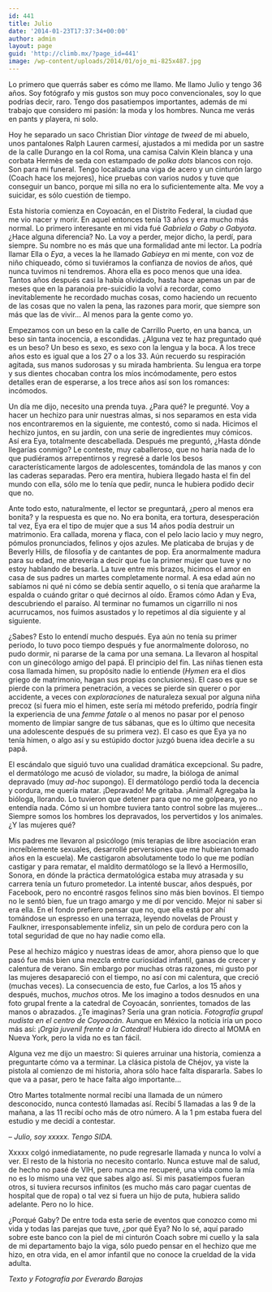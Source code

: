 ```yaml
---
id: 441
title: Julio
date: '2014-01-23T17:37:34+00:00'
author: admin
layout: page
guid: 'http://climb.mx/?page_id=441'
image: /wp-content/uploads/2014/01/ojo_mi-825x487.jpg
---
```


Lo primero que querrás saber es cómo me llamo. Me llamo Julio y tengo 36 años. Soy fotógrafo y mis gustos son muy poco convencionales, soy lo que podrías decir, raro. Tengo dos pasatiempos importantes, además de mi trabajo que considero mi pasión: la moda y los hombres. Nunca me verás en pants y playera, ni solo.

Hoy he separado un saco Christian Dior *vintage* de *tweed* de mi abuelo, unos pantalones Ralph Lauren carmesí, ajustados a mi medida por un sastre de la calle Durango en la col Roma, una camisa Calvin Klein blanca y una corbata Hermès de seda con estampado de *polka dots* blancos con rojo. Son para mi funeral. Tengo localizada una viga de acero y un cinturón largo (Coach hace los mejores), hice pruebas con varios nudos y tuve que conseguir un banco, porque mi silla no era lo suficientemente alta. Me voy a suicidar, es sólo cuestión de tiempo.

Esta historia comienza en Coyoacán, en el Distrito Federal, la ciudad que me vio nacer y morir. En aquel entonces tenía 13 años y era mucho más normal. Lo primero interesante en mi vida fué *Gabriela o Gaby o Gabyota*. ¿Hace alguna diferencia? No. La voy a perder, mejor dicho, la perdí, para siempre. Su nombre no es más que una formalidad ante mi lector. La podría llamar Ella o *Eya*, a veces la he llamado *Gabieya* en mi mente, con voz de niño chiqueado, cómo si tuviéramos la confianza de novios de años, qué nunca tuvimos ni tendremos. Ahora ella es poco menos que una idea. Tantos años después casi la había olvidado, hasta hace apenas un par de meses que en la paranoia pre-suicidio la volví a recordar, como inevitablemente he recordado muchas cosas, como haciendo un recuento de las cosas que no valen la pena, las razones para morir, que siempre son más que las de vivir… Al menos para la gente como yo.

Empezamos con un beso en la calle de Carrillo Puerto, en una banca, un beso sin tanta inocencia, a escondidas. ¿Alguna vez te haz preguntado qué es un beso? Un beso es sexo, es sexo con la lengua y la boca. A los trece años esto es igual que a los 27 o a los 33. Aún recuerdo su respiración agitada, sus manos sudorosas y su mirada hambrienta. Su lengua era torpe y sus dientes chocaban contra los míos incómodamente, pero estos detalles eran de esperarse, a los trece años así son los romances: incómodos.

Un día me dijo, necesito una prenda tuya. ¿Para qué? le pregunté. Voy a hacer un hechizo para unir nuestras almas, si nos separamos en esta vida nos encontraremos en la siguiente, me contestó, como si nada. Hicimos el hechizo juntos, en su jardín, con una serie de ingredientes muy cómicos. Así era Eya, totalmente descabellada. Después me preguntó, ¿Hasta dónde llegarías conmigo? Le conteste, muy caballeroso, que no haría nada de lo que pudiéramos arrepentirnos y regresé a darle los besos característicamente largos de adolescentes, tomándola de las manos y con las caderas separadas. Pero era mentira, hubiera llegado hasta el fin del mundo con ella, sólo me lo tenía que pedir, nunca le hubiera podido decir que no.

Ante todo esto, naturalmente, el lector se preguntará, ¿pero al menos era bonita? y la respuesta es que no. No era bonita, era tortura, desesperación tal vez, Eya era el tipo de mujer que a sus 14 años podía destruir un matrimonio. Era callada, morena y flaca, con el pelo lacio lacio y muy negro, pómulos pronunciados, felinos y ojos azules. Me platicaba de brujas y de Beverly Hills, de filosofía y de cantantes de pop. Era anormalmente madura para su edad, me atrevería a decir que fue la primer mujer que tuve y no estoy hablando de besarla. La tuve entre mis brazos, hicimos el amor en casa de sus padres un martes completamente normal. A esa edad aún no sabíamos ni qué ni cómo se debía sentir aquello, o si tenía que arañarme la espalda o cuándo gritar o qué decirnos al oído. Eramos cómo Adan y Eva, descubriendo el paraíso. Al terminar no fumamos un cigarrillo ni nos acurrucamos, nos fuimos asustados y lo repetimos al día siguiente y al siguiente.

¿Sabes? Esto lo entendí mucho después. Eya aún no tenía su primer periodo, lo tuvo poco tiempo después y fue anormalmente doloroso, no pudo dormir, ni pararse de la cama por una semana. La llevaron al hospital con un ginecólogo amigo del papá. El principio del fin. Las niñas tienen esta cosa llamada himen, su propósito nadie lo entiende (*Hymen* era el dios griego de matrimonio, hagan sus propias conclusiones). El caso es que se pierde con la primera penetración, a veces se pierde sin querer o por accidente, a veces con *exploraciones* de naturaleza sexual por alguna niña precoz (si fuera mio el himen, este sería mi método preferido, podría fingir la experiencia de una *femme fatale* o al menos no pasar por el penoso momento de limpiar sangre de tus sábanas, que es lo último que necesita una adolescente después de su primera vez). El caso es que Eya ya no tenía himen, o algo así y su estúpido doctor juzgó buena idea decirle a su papá.

El escándalo que siguió tuvo una cualidad dramática excepcional. Su padre, el dermatólogo me acusó de violador, su madre, la bióloga de animal depravado (muy *ad-hoc* supongo). El dermatólogo perdió toda la decencia y cordura, me quería matar. ¡Depravado! Me gritaba. ¡Animal! Agregaba la bióloga, llorando. Lo tuvieron que detener para que no me golpeara, yo no entendía nada. Cómo si un hombre tuviera tanto control sobre las mujeres… Siempre somos los hombres los depravados, los pervertidos y los animales. ¿Y las mujeres qué?

Mis padres me llevaron al psicólogo (mis terapias de libre asociación eran increíblemente sexuales, desarrollé perversiones que me hubieran tomado años en la escuela). Me castigaron absolutamente todo lo que me podían castigar y para rematar, el maldito dermatólogo se la llevó a Hermosillo, Sonora, en dónde la práctica dermatológica estaba muy atrasada y su carrera tenía un futuro prometedor. La intenté buscar, años después, por Facebook, pero no encontré rasgos felinos sino más bien bovinos. El tiempo no le sentó bien, fue un trago amargo y me dí por vencido. Mejor ni saber si era ella. En el fondo prefiero pensar que no, que ella está por ahí tomándose un espresso en una terraza, leyendo novelas de Proust y Faulkner, irresponsablemente infeliz, sin un pelo de cordura pero con la total seguridad de que no hay nadie como ella.

Pese al hechizo mágico y nuestras ideas de amor, ahora pienso que lo que pasó fue más bien una mezcla entre curiosidad infantil, ganas de crecer y calentura de verano. Sin embargo por muchas otras razones, mi gusto por las mujeres desapareció con el tiempo, no así con mi calentura, que creció (muchas veces). La consecuencia de esto, fue Carlos, a los 15 años y después, muchos, *muchos* otros. Me los imagino a todos desnudos en una foto grupal frente a la catedral de Coyoacán, sonrientes, tomados de las manos o abrazados. ¿Te imaginas? Sería una gran noticia. *Fotografía grupal nudista en el centro de Coyoacán.* Aunque en México la noticia iría un poco más así: ¡*Orgía juvenil frente a la Catedral!* Hubiera ido directo al MOMA en Nueva York, pero la vida no es tan fácil.

Alguna vez me dijo un maestro: Si quieres arruinar una historia, comienza a preguntarte cómo va a terminar. La clásica pistola de Chéjov, ya viste la pistola al comienzo de mi historia, ahora sólo hace falta dispararla. Sabes lo que va a pasar, pero te hace falta algo importante…

Otro Martes totalmente normal recibí una llamada de un número desconocido, nunca contestó llamadas así. Recibí 5 llamadas a las 9 de la mañana, a las 11 recibí ocho más de otro número. A la 1 pm estaba fuera del estudio y me decidí a contestar.

– *Julio, soy xxxxx. Tengo SIDA.*

Xxxxx colgó inmediatamente, no pude regresarle llamada y nunca lo volví a ver. El resto de la historia no necesito contarlo. Nunca estuve mal de salud, de hecho no pasé de VIH, pero nunca me recuperé, una vida como la mía no es lo mismo una vez que sabes algo así. Si mis pasatiempos fueran otros, si tuviera recursos infinitos (es mucho más caro pagar cuentas de hospital que de ropa) o tal vez si fuera un hijo de puta, hubiera salido adelante. Pero no lo hice.

¿Porqué Gaby? De entre toda esta serie de eventos que conozco como mi vida y todas las parejas que tuve, ¿por qué Eya? No lo sé, aquí parado sobre este banco con la piel de mi cinturón Coach sobre mi cuello y la sala de mi departamento bajo la viga, sólo puedo pensar en el hechizo que me hizo, en otra vida, en el amor infantil que no conoce la crueldad de la vida adulta.

*Texto y Fotografía por Everardo Barojas*
